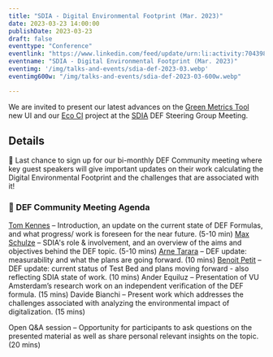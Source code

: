 ```yaml
---
title: "SDIA - Digital Environmental Footprint (Mar. 2023)"
date: 2023-03-23 14:00:00
publishDate: 2023-03-23
draft: false
eventtype: "Conference"
eventlink: "https://www.linkedin.com/feed/update/urn:li:activity:7043980317421895681/"
eventname: "SDIA - Digital Environmental Footprint (Mar. 2023)"
eventimg: '/img/talks-and-events/sdia-def-2023-03.webp'
eventimg600w: "/img/talks-and-events/sdia-def-2023-03-600w.webp"

---
```


We are invited to present our latest advances on the [Green Metrics Tool](/projects/green-metrics-tool/) new UI
and our [Eco CI](/projects/eco-ci/) project at the [SDIA](https://sdialliance.org/) DEF Steering Group Meeting.

## Details

📣 Last chance to sign up for our bi-monthly DEF Community meeting where key guest speakers will give important updates on their work calculating the Digital Environmental Footprint and the challenges that are associated with it!

### 📝 DEF Community Meeting Agenda
[Tom Kennes](https://www.linkedin.com/in/ACoAABVHe-gBC1g8rXaC3YfE6w_CxaKXX2geAa4?lipi=urn%3Ali%3Apage%3Ad_flagship3_company%3B3ag1wD6BRwuoeRSJh30CQQ%3D%3D) – Introduction, an update on the current state of DEF Formulas, and what progress/ work is foreseen for the near future. (5-10 min)
[Max Schulze](https://www.linkedin.com/in/ACoAAADnzf4BdMC9FRXt8DuttlBR-NryOcaAfQ4?lipi=urn%3Ali%3Apage%3Ad_flagship3_company%3B3ag1wD6BRwuoeRSJh30CQQ%3D%3D) – SDIA's role & involvement, and an overview of the aims and objectives behind the DEF topic. (5-10 mins)
[Arne Tarara](https://www.linkedin.com/in/ACoAADmNsRgB11PCU4DH8vkQbt8vdO3j5z4DT2E?lipi=urn%3Ali%3Apage%3Ad_flagship3_company%3B3ag1wD6BRwuoeRSJh30CQQ%3D%3D) – DEF update: measurability and what the plans are going forward. (10 mins)
[Benoit Petit](https://www.linkedin.com/in/ACoAAAWUtbcBcba7hoXdRYNTqYwtwpHnlHKPpyk?lipi=urn%3Ali%3Apage%3Ad_flagship3_company%3B3ag1wD6BRwuoeRSJh30CQQ%3D%3D) – DEF update: current status of Test Bed and plans moving forward - also reflecting SDIA state of work. (10 mins)
Ander Equiluz – Presentation of VU Amsterdam’s research work on an independent verification of the DEF formula. (15 mins)
Davide Bianchi – Present work which addresses the challenges associated with analyzing the environmental impact of digitalization. (15 mins)

Open Q&A session – Opportunity for participants to ask questions on the presented material as well as share personal relevant insights on the topic. (20 mins)
